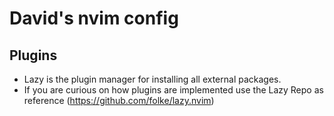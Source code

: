 # David's nvim config

## Plugins 
- Lazy is the plugin manager for installing all external packages.
- If you are curious on how plugins are implemented use the Lazy Repo as reference (https://github.com/folke/lazy.nvim)

